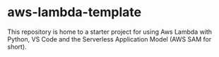 # aws-lambda-template

This repository is home to a starter project for using Aws Lambda with
Python, VS Code and the Serverless Application Model (AWS SAM for short). 
